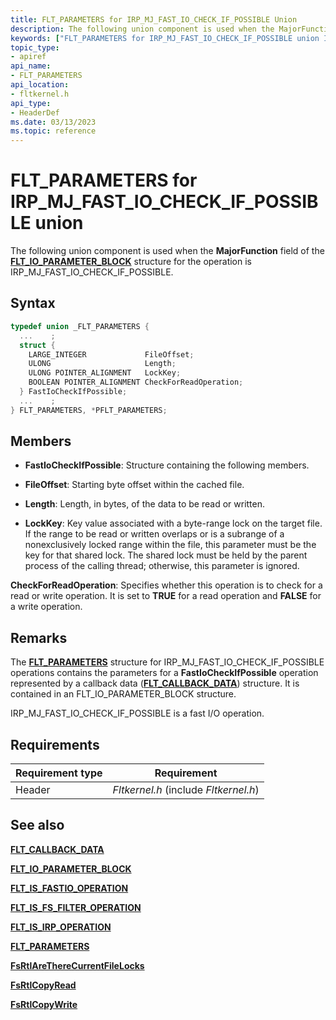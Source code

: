 ```yaml
---
title: FLT_PARAMETERS for IRP_MJ_FAST_IO_CHECK_IF_POSSIBLE Union
description: The following union component is used when the MajorFunction field of the FLT_IO_PARAMETER_BLOCK structure for the operation is IRP_MJ_FAST_IO_CHECK_IF_POSSIBLE.
keywords: ["FLT_PARAMETERS for IRP_MJ_FAST_IO_CHECK_IF_POSSIBLE union Installable File System Drivers", "FLT_PARAMETERS union Installable File System Drivers", "PFLT_PARAMETERS union pointer Installable File System Drivers"]
topic_type:
- apiref
api_name:
- FLT_PARAMETERS
api_location:
- fltkernel.h
api_type:
- HeaderDef
ms.date: 03/13/2023
ms.topic: reference
---
```


# FLT_PARAMETERS for IRP_MJ_FAST_IO_CHECK_IF_POSSIBLE union

The following union component is used when the **MajorFunction** field of the [**FLT_IO_PARAMETER_BLOCK**](/windows-hardware/drivers/ddi/fltkernel/ns-fltkernel-_flt_io_parameter_block) structure for the operation is IRP_MJ_FAST_IO_CHECK_IF_POSSIBLE.

## Syntax

``` C
typedef union _FLT_PARAMETERS {
  ...    ;
  struct {
    LARGE_INTEGER             FileOffset;
    ULONG                     Length;
    ULONG POINTER_ALIGNMENT   LockKey;
    BOOLEAN POINTER_ALIGNMENT CheckForReadOperation;
  } FastIoCheckIfPossible;
  ...    ;
} FLT_PARAMETERS, *PFLT_PARAMETERS;
```

## Members

- **FastIoCheckIfPossible**: Structure containing the following members.

- **FileOffset**: Starting byte offset within the cached file.

- **Length**: Length, in bytes, of the data to be read or written.

- **LockKey**: Key value associated with a byte-range lock on the target file. If the range to be read or written overlaps or is a subrange of a nonexclusively locked range within the file, this parameter must be the key for that shared lock. The shared lock must be held by the parent process of the calling thread; otherwise, this parameter is ignored.

**CheckForReadOperation**: Specifies whether this operation is to check for a read or write operation. It is set to **TRUE** for a read operation and **FALSE** for a write operation.

## Remarks

The [**FLT_PARAMETERS**](/windows-hardware/drivers/ddi/fltkernel/ns-fltkernel-_flt_parameters) structure for IRP_MJ_FAST_IO_CHECK_IF_POSSIBLE operations contains the parameters for a **FastIoCheckIfPossible** operation represented by a callback data ([**FLT_CALLBACK_DATA**](/windows-hardware/drivers/ddi/fltkernel/ns-fltkernel-_flt_callback_data)) structure. It is contained in an FLT_IO_PARAMETER_BLOCK structure.

IRP_MJ_FAST_IO_CHECK_IF_POSSIBLE is a fast I/O operation.

## Requirements

| Requirement type | Requirement |
| ---------------- | ----------- |
| Header | *Fltkernel.h* (include *Fltkernel.h*) |

## See also

[**FLT_CALLBACK_DATA**](/windows-hardware/drivers/ddi/fltkernel/ns-fltkernel-_flt_callback_data)

[**FLT_IO_PARAMETER_BLOCK**](/windows-hardware/drivers/ddi/fltkernel/ns-fltkernel-_flt_io_parameter_block)

[**FLT_IS_FASTIO_OPERATION**](/windows-hardware/drivers/ddi/fltkernel/nf-fltkernel-flt_is_fastio_operation)

[**FLT_IS_FS_FILTER_OPERATION**](/previous-versions/ff544648(v=vs.85))

[**FLT_IS_IRP_OPERATION**](/previous-versions/ff544654(v=vs.85))

[**FLT_PARAMETERS**](/windows-hardware/drivers/ddi/fltkernel/ns-fltkernel-_flt_parameters)

[**FsRtlAreThereCurrentFileLocks**](/windows-hardware/drivers/ddi/ntifs/nf-ntifs-fsrtlaretherecurrentfilelocks)

[**FsRtlCopyRead**](/windows-hardware/drivers/ddi/ntifs/nf-ntifs-_fsrtl_advanced_fcb_header-fsrtlcopyread)

[**FsRtlCopyWrite**](/windows-hardware/drivers/ddi/ntifs/nf-ntifs-_fsrtl_advanced_fcb_header-fsrtlcopywrite)
